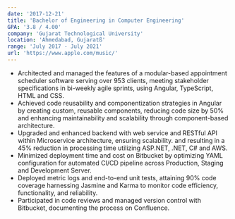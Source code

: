 ```yaml
---
date: '2017-12-21'
title: 'Bachelor of Engineering in Computer Engineering'
GPA: '3.8 / 4.00'
company: 'Gujarat Technological University'
location: 'Ahmedabad, Gujaratß'
range: 'July 2017 - July 2021'
url: 'https://www.apple.com/music/'
---
```


- Architected and managed the features of a modular-based appointment scheduler software serving over 953 clients, meeting stakeholder specifications in bi-weekly agile sprints, using Angular, TypeScript, HTML and CSS.
- Achieved code reusability and componentization strategies in Angular by creating custom, reusable components, reducing code size by 50% and enhancing maintainability and scalability through component-based architecture.
- Upgraded and enhanced backend with web service and RESTful API within Microservice architecture, ensuring scalability. and resulting in a 45% reduction in processing time utilizing ASP.NET, .NET, C# and AWS.
- Minimized deployment time and cost on Bitbucket by optimizing YAML configuration for automated CI/CD pipeline across Production, Staging and Development Server.
- Deployed metric logs and end-to-end unit tests, attaining 90% code coverage harnessing Jasmine and Karma to monitor code efficiency, functionality, and reliability.
- Participated in code reviews and managed version control with Bitbucket, documenting the process on Confluence.
